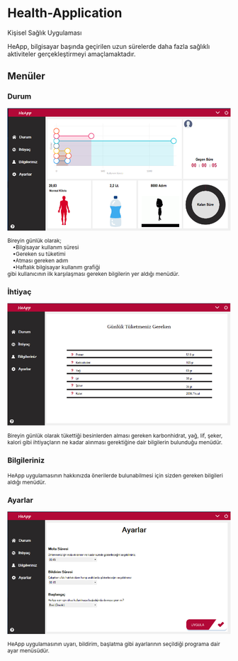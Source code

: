 # Health-Application
Kişisel Sağlık Uygulaması
<br>
<p>HeApp, bilgisayar başında geçirilen uzun sürelerde daha fazla sağlıklı aktiviteler gerçekleştirmeyi amaçlamaktadır.</p>

<h2>Menüler</h2>
<h3>Durum</h3>
<img src="https://github.com/mtnylnky/Health-Application/blob/master/screenshot/pic1.png"/>
<p style="font-size:12px;">Bireyin günlük olarak;<br>&emsp;•Bilgisayar kullanım süresi<br>&emsp;•Gereken su tüketimi<br>
  &emsp;•Atması gereken adım<br>&emsp;•Haftalık bilgisayar kullanım grafiği<br>gibi kullanıcının ilk karşılaşması gereken bilgilerin yer aldığı menüdür.</p>
<h3>İhtiyaç</h3>
<img src="https://github.com/mtnylnky/Health-Application/blob/master/screenshot/pics2.png"/>
<p style="font-size:12px;">Bireyin günlük olarak tükettiği besinlerden alması gereken karbonhidrat, yağ, lif, şeker, kalori
gibi ihtiyaçların ne kadar alınması gerektiğine dair bilgilerin bulunduğu menüdür.</p>
<h3>Bilgileriniz</h3>
<p style="font-size:12px;">HeApp uygulamasının hakkınızda önerilerde bulunabilmesi için sizden gereken bilgileri aldığı menüdür.</p>
<h3>Ayarlar</h3>
<img src="https://github.com/mtnylnky/Health-Application/blob/master/screenshot/pic3.png"/>
<p style="font-size:12px;">HeApp uygulamasının uyarı, bildirim, başlatma gibi ayarlarının seçildiği programa dair ayar menüsüdür.</p>
